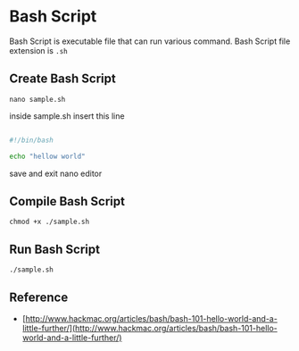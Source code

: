 # Bash Script

Bash Script is executable file that can run various command. Bash Script file extension is `.sh`

## Create Bash Script

`nano sample.sh`

inside sample.sh insert this line

```sh

#!/bin/bash

echo "hellow world"

```

save and exit nano editor

## Compile Bash Script

`chmod +x ./sample.sh`

## Run Bash Script

`./sample.sh`

## Reference

* [http://www.hackmac.org/articles/bash/bash-101-hello-world-and-a-little-further/](http://www.hackmac.org/articles/bash/bash-101-hello-world-and-a-little-further/)